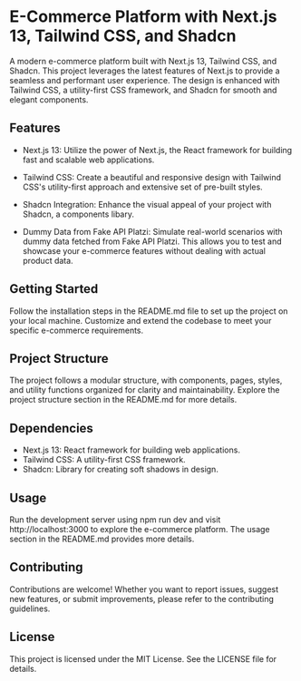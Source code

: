 # E-Commerce Platform with Next.js 13, Tailwind CSS, and Shadcn

A modern e-commerce platform built with Next.js 13, Tailwind CSS, and Shadcn. This project leverages the latest features of Next.js to provide a seamless and performant user experience. The design is enhanced with Tailwind CSS, a utility-first CSS framework, and Shadcn for smooth and elegant components.

## Features

- Next.js 13: Utilize the power of Next.js, the React framework for building fast and scalable web applications.

- Tailwind CSS: Create a beautiful and responsive design with Tailwind CSS's utility-first approach and extensive set of pre-built styles.

- Shadcn Integration: Enhance the visual appeal of your project with Shadcn, a components libary.

- Dummy Data from Fake API Platzi: Simulate real-world scenarios with dummy data fetched from Fake API Platzi. This allows you to test and showcase your e-commerce features without dealing with actual product data.

## Getting Started

Follow the installation steps in the README.md file to set up the project on your local machine. Customize and extend the codebase to meet your specific e-commerce requirements.

## Project Structure

The project follows a modular structure, with components, pages, styles, and utility functions organized for clarity and maintainability. Explore the project structure section in the README.md for more details.

## Dependencies

- Next.js 13: React framework for building web applications.
- Tailwind CSS: A utility-first CSS framework.
- Shadcn: Library for creating soft shadows in design.

## Usage

Run the development server using npm run dev and visit http://localhost:3000 to explore the e-commerce platform. The usage section in the README.md provides more details.

## Contributing

Contributions are welcome! Whether you want to report issues, suggest new features, or submit improvements, please refer to the contributing guidelines.

## License

This project is licensed under the MIT License. See the LICENSE file for details.
